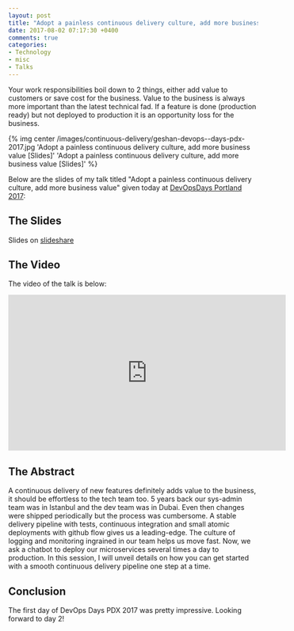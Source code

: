 ```yaml
---
layout: post
title: "Adopt a painless continuous delivery culture, add more business value [Slides]"
date: 2017-08-02 07:17:30 +0400
comments: true
categories:
- Technology
- misc
- Talks
---
```


Your work responsibilities boil down to 2 things, either add value to customers or save cost for the business.
Value to the business is always more important than the latest technical fad. If a feature is done (production
ready) but not deployed to production it is an opportunity loss for the business.

{% img center /images/continuous-delivery/geshan-devops--days-pdx-2017.jpg 'Adopt a painless continuous delivery culture, add more business value [Slides]' 'Adopt a painless continuous delivery culture, add more business value [Slides]' %}

<!-- more -->

Below are the slides of my
talk titled "Adopt a painless continuous delivery culture, add more business value" given today at
[DevOpsDays Portland 2017](https://www.devopsdays.org/events/2017-portland/program/):

## The Slides

<script async class="speakerdeck-embed" data-id="44a57cc9c1eb4c5a9ba087cea49dac78" data-ratio="1.77777777777778" src="//speakerdeck.com/assets/embed.js"></script>

Slides on [slideshare](http://bit.ly/cdbv-gm)

## The Video

The video of the talk is below:

<iframe width="560" height="315" src="https://www.youtube.com/embed/O5CYaITOtog" frameborder="0" allowfullscreen></iframe>

## The Abstract

A continuous delivery of new features definitely adds value to the business, it should be effortless to the tech team too. 5 years back our sys-admin team was in Istanbul and the dev team was in Dubai. Even then changes were shipped periodically but the process was cumbersome. A stable delivery pipeline with tests, continuous integration and small atomic deployments with github flow gives us a leading-edge. The culture of logging and monitoring ingrained in our team helps us move fast. Now, we ask a chatbot to deploy our microservices several times a day to production. In this session, I will unveil details on how you can get started with a smooth continuous delivery pipeline one step at a time.

## Conclusion

The first day of DevOps Days PDX 2017 was pretty impressive. Looking forward to day 2!
